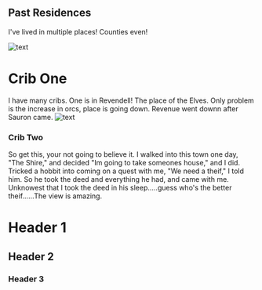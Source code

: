 ## Past Residences

I've lived in multiple places! Counties even!

<img src="http://4.bp.blogspot.com/-m46PrDD2aBQ/VBXYLtbaYrI/AAAAAAAAIgM/9FRCZBEyCD0/s1600/promo_thelordoftherings.png" alt="text">	

# Crib One
  <body> I have many cribs. One is in Revendell! The place of the Elves. Only problem is the increase in orcs, place is going down. Revenue went downn after Sauron came. </body> 

<img src="http://i.kinja-img.com/gawker-media/image/upload/s--YqahBzX1--/18lrbet4xu1hjjpg.jpg" alt="text">	

### Crib Two
  <body> So get this, your not going to believe it. I walked into this town one day, "The Shire," and decided "Im going to take someones house," and I did. Tricked a hobbit into coming on a quest with me, "We need a theif," I told him. So he took the deed and everything he had, and came with me. Unknowest that I took the deed in his sleep.....guess who's the better theif......The view is amazing.

# Header 1
## Header 2
### Header 3

